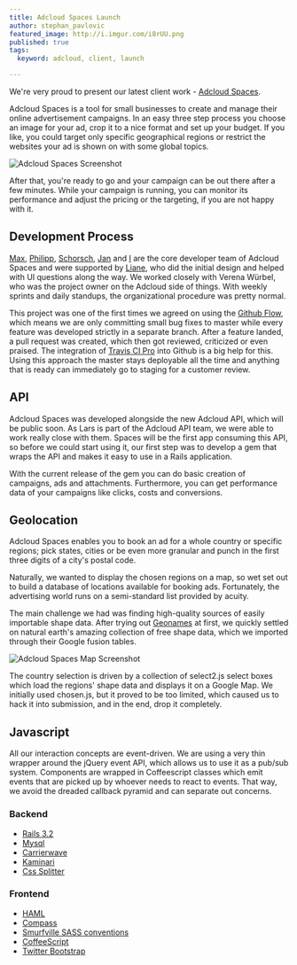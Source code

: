 ```yaml
---
title: Adcloud Spaces Launch
author: stephan_pavlovic
featured_image: http://i.imgur.com/i8rUU.png
published: true
tags:
  keyword: adcloud, client, launch

---
```

We're very proud to present our latest client work - [Adcloud Spaces](http://spaces.adcloud.com).

Adcloud Spaces is a tool for small businesses to create and manage their online advertisement campaigns. In an easy three step process you choose an image for your ad, crop it to a nice format and set up your budget. If you like, you could target only specific geographical regions or restrict the websites your ad is shown on with some global topics.

![Adcloud Spaces Screenshot](http://i.imgur.com/fsjrO.png)

After that, you're ready to go and your campaign can be out there after a few minutes. While your campaign is running, you can monitor its performance and adjust the pricing or the targeting, if you are not happy with it.

Development Process
-------------------

[Max](http://railslove.com/team/maximilian_schulz), [Philipp](http://railslove.com/team/philipp_brumm/), [Schorsch](http://railslove.com/team/georg_leciejewski/), [Jan](http://railslove.com/team/jan_kus/) and [I](http://railslove.com/team/stephan_pavlovic/) are the core developer team of Adcloud Spaces and were supported by [Liane](http://railslove.com/team/liane_thonnes/), who did the initial design and helped with UI questions along the way. We worked closely with Verena Würbel, who was the project owner on the Adcloud side of things. With weekly sprints and daily standups, the organizational procedure was pretty normal.

This project was one of the first times we agreed on using the [Github Flow](http://scottchacon.com/2011/08/31/github-flow.html), which means we are only committing small bug fixes to master while every feature was developed strictly in a separate branch. After a feature landed, a pull request was created, which then got reviewed, criticized or even praised. The integration of [Travis CI Pro](https://magnum.travis-ci.com/) into Github is a big help for this. Using this approach the master stays deployable all the time and anything that is ready can immediately go to staging for a customer review.

API
-----------

Adcloud Spaces was developed alongside the new Adcloud API, which will be public soon. As Lars is part of the Adcloud API team, we were able to work really close with them. Spaces will be the first app consuming this API, so before we could start using it, our first step was to develop a gem that wraps the API and makes it easy to use in a Rails application.

With the current release of the gem you can do basic creation of campaigns, ads and attachments. Furthermore, you can get performance data of your campaigns like clicks, costs and conversions.

Geolocation
-----------

Adcloud Spaces enables you to book an ad for a whole country or specific regions; pick states, cities or be even more granular and punch in the first three digits of a city's postal code.

Naturally, we wanted to display the chosen regions on a map, so wet set out to build a database of locations available for booking ads. Fortunately, the advertising world runs on a semi-standard list provided by acuity.

The main challenge we had was finding high-quality sources of easily importable shape data. After trying out [Geonames](geonames.org) at first, we quickly settled on natural earth's amazing collection of free shape data, which we imported through their Google fusion tables.

![Adcloud Spaces Map Screenshot](http://i.imgur.com/i8rUU.png)

The country selection is driven by a collection of select2.js select boxes which load the regions' shape data and displays it on a Google Map. We initially used chosen.js, but it proved to be too limited, which caused us to hack it into submission, and in the end, drop it completely.

Javascript
----------

All our interaction concepts are event-driven. We are using a very thin wrapper around the jQuery event API, which allows us to use it as a pub/sub system. Components are wrapped in Coffeescript classes which emit events that are picked up by whoever needs to react to events. That way, we avoid the dreaded callback pyramid and can separate out concerns.


### Backend
* [Rails 3.2](http://rubyonrails.org)
* [Mysql](http://www.mysql.de/)
* [Carrierwave](https://github.com/jnicklas/carrierwave)
* [Kaminari](https://github.com/amatsuda/kaminari)
* [Css Splitter](https://github.com/zweilove/css_splitter)

### Frontend
* [HAML](http://haml.info)
* [Compass](http://compass-style.org)
* [Smurfville SASS conventions](https://github.com/railslove/smurfville)
* [CoffeeScript](http://coffeescript.org)
* [Twitter Bootstrap](http://twitter.github.com/bootstrap)
